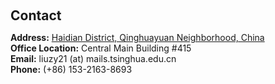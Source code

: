 <h1 id="contact"></h1>

<h2 style="margin: 60px 0px 10px;">Contact</h2>

<p><strong>Address:</strong> <a href="https://www.earthol.com/fun-1-school-tsinghua.html">Haidian District, Qinghuayuan Neighborhood, China </a>
<br />
<strong>Office Location:</strong> Central Main Building #415
<br />
<strong>Email:</strong> <email>liuzy21 (at) mails.tsinghua.edu.cn</email>
<br />
<strong>Phone:</strong> (+86) 153-2163-8693</p>